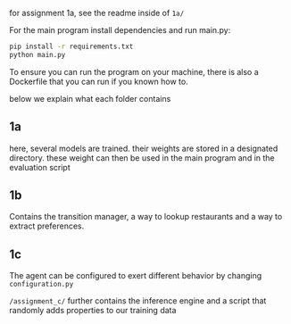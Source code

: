 for assignment 1a, see the readme inside of `1a/`

For the main program install dependencies and run main.py:

```bash
pip install -r requirements.txt
python main.py
```

To ensure you can run the program on your machine, there is also a Dockerfile that you can run if you known how to.

below we explain what each folder contains

## 1a 

here, several models are trained. their weights are stored in a designated directory. these weight can then be used in the main program and in the evaluation script 

## 1b

Contains the transition manager, a way to lookup restaurants and a way to extract preferences.

## 1c

The agent can be configured to exert different behavior by changing `configuration.py`

`/assignment_c/` further contains the inference engine and a script that randomly adds properties to our training data 
